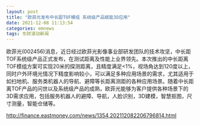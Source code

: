 ```yaml
---
layout: post
title: "欧菲光发布中长距TOF模组 系统级产品赋能3D应用"
date: 2021-12-08 11:13:54
categories: emnews
tags: 东财滚动新闻
---
```


欧菲光(002456)消息，近日经过欧菲光影像事业部研发团队的技术攻坚，中长距TOF系统级产品正式发布，在测试距离及性能上业界领先。本次推出的中长距离TOF模组方案可实现20米的探测距离，且精度满足<1%，视场角达到120度以上，同时户外环境光情况下精度影响较小，可以满足多种应用场景的需求，尤其适用于如扫地机、服务类机器人的导航、避障等长距离测距的各种应用场景。随着中长距离TOF产品的问世以及系统级产品的成熟，欧菲光能够为客户提供各种场景下的3D需求应用，包括服务机器人的避障、导航，人脸识别，3D建模，智慧抠图，尺寸测量，智能仓储等。

<http://finance.eastmoney.com/news/1354,202112082206796814.html>